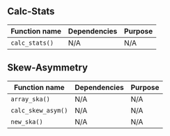 ## Calc-Stats
| **Function name** | **Dependencies** | **Purpose**  |
| ----------------- | ---------------- | ------------ |
| `calc_stats()`    | N/A              | N/A          |

## Skew-Asymmetry
| **Function name** | **Dependencies** | **Purpose**  |
| ----------------- | ---------------- | ------------ |
| `array_ska()`       | N/A              | N/A          |
| `calc_skew_asym()`  | N/A              | N/A          |
| `new_ska()`         | N/A              | N/A          |
